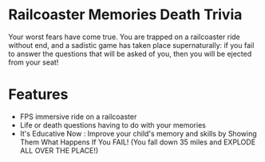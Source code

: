 # Railcoaster Memories Death Trivia

Your worst fears have come true. You are trapped on a railcoaster ride without end, and a sadistic game has taken place supernaturally: if you fail to answer the questions that will be asked of you, then you will be ejected from your seat!

# Features

- FPS immersive ride on a railcoaster
- Life or death questions having to do with your memories
- It's Educative Now : Improve your child's memory and skills by Showing Them What Happens If You FAIL! (You fall down 35 miles and EXPLODE ALL OVER THE PLACE!)
